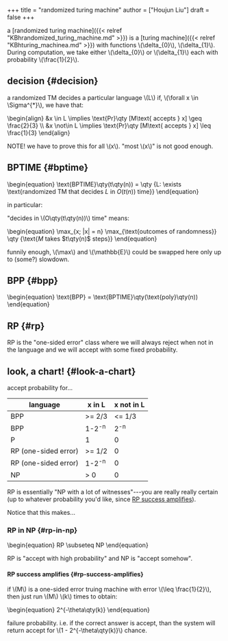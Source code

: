 +++
title = "randomized turing machine"
author = ["Houjun Liu"]
draft = false
+++

a [randomized turing machine]({{< relref "KBhrandomized_turing_machine.md" >}}) is a [turing machine]({{< relref "KBhturing_machinea.md" >}}) with functions \\(\delta\_{0}\\), \\(\delta\_{1}\\). During computation, we take either \\(\delta\_{0}\\) or \\(\delta\_{1}\\) each with probability \\(\frac{1}{2}\\).


## decision {#decision}

a randomized TM decides a particular language \\(L\\) if, \\(\forall x \in \Sigma^{\*}\\), we have that:

\begin{align}
&x \in L \implies \text{Pr}\qty [M\text{ accepts } x] \geq  \frac{2}{3} \\\\
&x \not\in L \implies \text{Pr}\qty [M\text{ accepts } x] \leq  \frac{1}{3}
\end{align}

NOTE! we have to prove this for all \\(x\\). "most \\(x\\)" is not good enough.


## BPTIME {#bptime}

\begin{equation}
\text{BPTIME}\qty(t\qty(n)) = \qty {L: \exists \text{randomized TM that decides $L$ in $O(t(n))$ time}}
\end{equation}

in particular:

"decides in \\(O\qty(t\qty(n))\\) time" means:

\begin{equation}
\max\_{x; |x| = n} \max\_{\text{outcomes of randomness}} \qty {\text{$M$ takes $t\qty(n)$ steps}}
\end{equation}

funnily enough, \\(\max\\) and \\(\mathbb{E}\\) could be swapped here only up to (some?) slowdown.


## BPP {#bpp}

\begin{equation}
\text{BPP} = \text{BPTIME}\qty(\text{poly}\qty(n))
\end{equation}


## RP {#rp}

RP is the "one-sided error" class where we will always reject when not in the language and we will accept with some fixed probability.


## look, a chart! {#look-a-chart}

accept probability for...

| language             | x in L           | x not in L     |
|----------------------|------------------|----------------|
| BPP                  | &gt;= 2/3        | &lt;= 1/3      |
| BPP                  | 1-2<sup>-n</sup> | 2<sup>-n</sup> |
| P                    | 1                | 0              |
| RP (one-sided error) | &gt;= 1/2        | 0              |
| RP (one-sided error) | 1-2<sup>-n</sup> | 0              |
| NP                   | &gt; 0           | 0              |

RP is essentially "NP with a lot of witnesses"---you are really really certain (up to whatever probability you'd like, since [RP success amplifies](#rp-success-amplifies)).

Notice that this makes...


### RP in NP {#rp-in-np}

\begin{equation}
RP \subseteq NP
\end{equation}

RP is "accept with high probability" and NP is "accept somehow".


#### RP success amplifies {#rp-success-amplifies}

if \\(M\\) is a one-sided error truing machine with error \\(\leq \frac{1}{2}\\), then just run \\(M\\) \\(k\\) times to obtain:

\begin{equation}
2^{-\theta\qty(k)}
\end{equation}

failure probability. i.e. if the correct answer is accept, than the system will return accept for \\(1 - 2^{-\theta\qty(k)}\\) chance.
